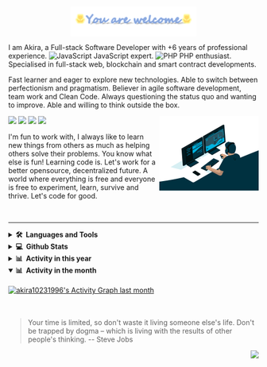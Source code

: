 <!-- Heading -->
<p align="center">
    <img align="center" width="50%" src="./assets/title.gif" /><br>
</p>

<p>
I am Akira, a Full-stack Software Developer with +6 years of professional experience. <img src="https://profilinator.rishav.dev/skills-assets/javascript-original.svg" alt="JavaScript" height="20" /> JavaScript expert. <img src="https://profilinator.rishav.dev/skills-assets/php-original.svg" alt="PHP" height="30" /> PHP enthusiast. Specialised in full-stack web, blockchain and smart contract developments.

Fast learner and eager to explore new technologies. Able to switch between perfectionism and pragmatism. Believer in agile software development, team work and Clean Code. Always questioning the status quo and wanting to improve. Able and willing to think outside the box.
</p>

<img align="right" width="200" src="./assets/developer.gif" />
<p>
  <a href="#"><img src="https://img.shields.io/badge/JavaScript-Expert-_.svg?logo=javascript"></a>
  <a href="#"><img src="https://img.shields.io/badge/PHP-Enthusiast-_.svg?logo=php"></a>
  <a href="#"><img src="https://img.shields.io/badge/TDD-Advocate-_.svg"></a>
  <a href="#"><img src="https://img.shields.io/badge/Clean%20Code-Evangelist-_.svg"></a>
</p>

<p>
I'm fun to work with, I always like to learn new things from others as much as helping others solve their problems. You know what else is fun! Learning code is. Let's work for a better opensource, decentralized future. A world where everything is free and everyone is free to experiment, learn, survive and thrive. Let's code for good.
</p>
<br />

<!-- About section -->

---
<details>
  <summary><b>🛠️&nbsp;&nbsp;Languages and Tools</b></summary>
  <!-- Some badges are from https://github.com/Ileriayo/markdown-badges -->

  <br />
  <p>
      <a href="#"><img alt="HTML" src="https://img.shields.io/badge/HTML-20232a.svg?style=plastic&logo=html5"></a>
      <a href="#"><img alt="CSS" src="https://img.shields.io/badge/CSS-20232a.svg?style=plastic&logo=css3"></a>
      <a href="#"><img alt="JavaScript" src="https://img.shields.io/badge/JavaScript-20232a.svg?style=plastic&logo=javascript"></a>
      <a href="#"><img alt="TypeScript" src="https://img.shields.io/badge/TypeScript-20232a.svg?style=plastic&logo=typescript"></a>
      <a href="#"><img alt="PHP" src="https://img.shields.io/badge/PHP-20232a.svg?style=plastic&logo=php&logoColor=E2231A"></a>
      <a href="#"><img alt="Solidity" src="https://custom-icon-badges.demolab.com/badge/Solidity-20232a.svg?style=plastic&logo=solidity"></a>
  </p>
  <p>
      <a href="#"><img alt="React" src="https://img.shields.io/badge/React-20232a.svg?style=plastic&logo=react"></a>
      <a href="#"><img alt="Next.js" src="https://img.shields.io/badge/Next.js-20232a.svg?style=plastic&logo=nextdotjs"></a>
      <a href="#"><img alt="Vue.js" src="https://img.shields.io/badge/Vue.js-20232a.svg?style=plastic&logo=vuedotjs"></a>
      <a href="#"><img alt="Svelte.js" src="https://img.shields.io/badge/Svelte.js-20232a.svg?style=plastic&logo=svelte"></a>
      <a href="#"><img alt="Angular" src="https://img.shields.io/badge/Angular-20232a.svg?style=plastic&logo=angular"></a>
      <a href="#"><img alt="Web3.js" src="https://img.shields.io/badge/Web3.js-20232a.svg?style=plastic&logo=web3dotjs"></a>
      <a href="#"><img alt="Bootstrap" src="https://img.shields.io/badge/Bootstrap-20232a.svg?style=plastic&logo=bootstrap"></a>
      <a href="#"><img alt="TailwindCSS" src="https://img.shields.io/badge/TailwindCSS-20232a.svg?style=plastic&logo=tailwindcss"></a>
      <a href="#"><img alt="Material Design" src="https://img.shields.io/badge/Material%20Design-20232a.svg?style=plastic&logo=material-design"></a>
      <a href="#"><img alt="Chakra UI" src="https://img.shields.io/badge/Chakra%20UI-20232a.svg?style=plastic&logo=chakraui"></a>
      <a href="#"><img alt="Express.js" src="https://img.shields.io/badge/Express.js-20232a.svg?style=plastic&logo=express"></a>
      <a href="#"><img alt="Laravel" src="https://img.shields.io/badge/Laravel-20232a.svg?style=plastic&logo=laravel"></a>
      <a href="#"><img alt="CodeIgniter" src="https://img.shields.io/badge/CodeIgniter-20232a.svg?style=plastic&logo=codeigniter"></a>
      <a href="#"><img alt="Symfony" src="https://img.shields.io/badge/Symfony-20232a.svg?style=plastic&logo=symfony"></a>
      <a href="#"><img alt="Wordpress" src="https://img.shields.io/badge/Wordpress-20232a.svg?style=plastic&logo=wordpress"></a>
      <a href="#"><img alt="Shopify" src="https://img.shields.io/badge/Shopify-20232a.svg?style=plastic&logo=shopify"></a>
      <a href="#"><img alt="Webflow" src="https://img.shields.io/badge/Webflow-20232a.svg?style=plastic&logo=webflow"></a>
      <a href="#"><img alt="Shopware" src="https://img.shields.io/badge/Shopware-20232a.svg?style=plastic&logo=shopware"></a>
  </p>
  <p>
      <a href="#"><img alt="MySQL" src="https://img.shields.io/badge/MySQL-20232a.svg?style=plastic&logo=mysql"></a>
      <a href="#"><img alt="SQLite" src ="https://img.shields.io/badge/SQLite-20232a.svg?style=plastic&logo=sqlite"></a>
      <a href="#"><img alt="PostgreSQL" src ="https://img.shields.io/badge/PostgreSQL-20232a.svg?style=plastic&logo=postgresql"></a>
      <a href="#"><img alt="Oracle" src ="https://img.shields.io/badge/Oracle-20232a.svg?style=plastic&logo=oracle"></a>
      <a href="#"><img alt="MongoDB" src ="https://img.shields.io/badge/MongoDB-20232a.svg?style=plastic&logo=mongodb"></a>
      <a href="#"><img alt="Heroku" src="https://img.shields.io/badge/Heroku-20232a.svg?style=plastic&logo=heroku"></a>
      <a href="#"><img alt="Vercel" src="https://img.shields.io/badge/Vercel-20232a.svg?style=plastic&logo=vercel"></a>
      <a href="#"><img alt="GitHub Pages" src="https://img.shields.io/badge/GitHub%20Pages-20232a.svg?style=plastic&logo=github"></a>
      <a href="#"><img alt="Notion" src="https://img.shields.io/badge/Notion-20232a.svg?style=plastic&logo=notion"></a>
      <a href="#"><img alt="Render" src="https://img.shields.io/badge/Render-20232a.svg?style=plastic&logo=render"></a>
      <a href="#"><img alt="Docker" src="https://img.shields.io/badge/Docker-20232a.svg?style=plastic&logo=docker"></a>
      <a href="#"><img alt="Nginx" src="https://img.shields.io/badge/Nginx-20232a.svg?style=plastic&logo=nginx"></a>
  </p>
  <p>
      <a href="#"><img alt="Visual Studio Code" src="https://img.shields.io/badge/Visual%20Studio%20Code-20232a.svg?style=plastic&logo=visual-studio-code"></a>
      <a href="#"><img alt="Postman" src="https://img.shields.io/badge/Postman-20232a.svg?style=plastic&logo=postman"></a>
      <a href="#"><img alt="Figma" src="https://img.shields.io/badge/Figma-20232a.svg?style=plastic&logo=figma"></a>
      <a href="#"><img alt="Adobe" src="https://img.shields.io/badge/Adobe-20232a.svg?style=plastic&logo=adobe"></a>
      <a href="#"><img alt="Git" src="https://img.shields.io/badge/Git-20232a.svg?style=plastic&logo=git"></a>
      <a href="#"><img alt="Bitbucket" src="https://img.shields.io/badge/Bitbucket-20232a.svg?style=plastic&logo=bitbucket"></a>
      <a href="#"><img alt="Jira" src="https://img.shields.io/badge/Jira-20232a.svg?style=plastic&logo=jira"></a>
      <a href="#"><img alt="Trello" src="https://img.shields.io/badge/Trello-20232a.svg?style=plastic&logo=trello"></a>
  </p>
</details>

<details>
  <summary><b>💻&nbsp;&nbsp;Github Stats</b></summary>

  <!-- https://github.com/akira10231996 -->
  <br />
  <a href="https://github.com/akira10231996">
      <img title="🔥 Get streak stats for your profile at git.io/streak-stats" alt="akira10231996's streak" src="https://github-readme-streak-stats.herokuapp.com/?user=akira10231996&theme=monokai-metallian&hide_border=true" height="192px"/>
  </a>
  <a href="https://github.com/akira10231996"><img alt="akira10231996's Top Languages" src="https://github-readme-stats.vercel.app/api/top-langs/?username=akira10231996&langs_count=8&layout=compact&theme=react&hide_border=true&bg_color=1F222E&title_color=F85D7F&icon_color=F8D866&hide=Jupyter%20Notebook" height="192px"/></a>
  <br/>

  <b>Note:</b> Top languages is only a metric of the languages my public code consists of and doesn't reflect experience or skill level.
</details>

<details>
  <summary><b>📊&nbsp;&nbsp;Activity in this year</b></summary>
  <br />
  <a href="https://github.com/akira10231996">
    <img alt="akira10231996's Activity Graph last year" src="https://github-profile-summary-cards.vercel.app/api/cards/profile-details?username=akira10231996&theme=github_dark" />
  </a>
</details>

<details open>
  <summary><b>📊&nbsp;&nbsp;Activity in the month</b></summary>
  <br />
  <a href="https://github.com/akira10231996">
    <img alt="akira10231996's Activity Graph last month" src="https://github-readme-activity-graph.cyclic.app/graph/?username=akira10231996&bg_color=1F222E&color=F8D866&line=F85D7F&point=FFFFFF&hide_border=true" />
  </a>
</details>

<br/>
<br/>

> Your time is limited, so don't waste it living someone else's life. Don't be trapped by dogma – which is living with the results of other people's thinking.
> -- Steve Jobs

<div align="right">
  <img src="https://img.shields.io/badge/Say%20Thanks-!-1EAEDB.svg">
</div>
